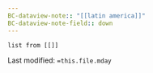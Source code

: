 ```yaml
---
BC-dataview-note:: "[[latin america]]"
BC-dataview-note-field:: down
---
```

```dataview
list from [[]]
```


Last modified: `=this.file.mday`